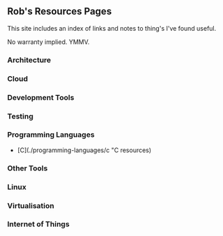 ## Rob's Resources Pages

This site includes an index of links and notes to thing's I've found useful.

No warranty implied. YMMV.

### Architecture

### Cloud

### Development Tools

### Testing

### Programming Languages

- [C](./programming-languages/c "C resources)

### Other Tools

### Linux

### Virtualisation

### Internet of Things

